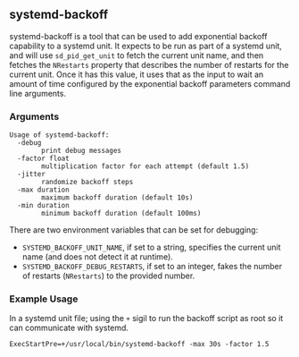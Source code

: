 ## systemd-backoff

systemd-backoff is a tool that can be used to add exponential backoff
capability to a systemd unit. It expects to be run as part of a systemd unit,
and will use `sd_pid_get_unit` to fetch the current unit name, and then fetches
the `NRestarts` property that describes the number of restarts for the current
unit. Once it has this value, it uses that as the input to wait an amount of
time configured by the exponential backoff parameters command line arguments.

### Arguments

```
Usage of systemd-backoff:
  -debug
    	print debug messages
  -factor float
    	multiplication factor for each attempt (default 1.5)
  -jitter
    	randomize backoff steps
  -max duration
    	maximum backoff duration (default 10s)
  -min duration
    	minimum backoff duration (default 100ms)
```

There are two environment variables that can be set for debugging:

* `SYSTEMD_BACKOFF_UNIT_NAME`, if set to a string, specifies the current unit name (and does not detect it at runtime).
* `SYSTEMD_BACKOFF_DEBUG_RESTARTS`, if set to an integer, fakes the number of restarts (`NRestarts`) to the provided number.

### Example Usage

In a systemd unit file; using the `+` sigil to run the backoff script as root
so it can communicate with systemd.
```
ExecStartPre=+/usr/local/bin/systemd-backoff -max 30s -factor 1.5
```
